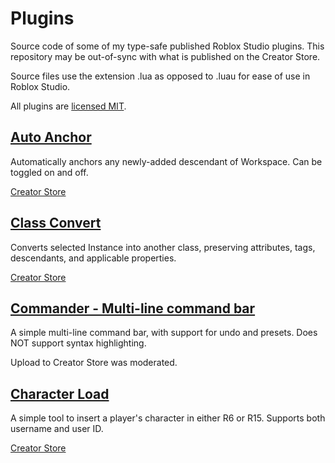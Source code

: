 # Plugins

Source code of some of my type-safe published Roblox Studio plugins.
This repository may be out-of-sync with what is published on the Creator Store.

Source files use the extension .lua as opposed to .luau for ease of use in Roblox Studio.

All plugins are [licensed MIT](./LICENSE).

## [Auto Anchor](./AutoAnchor.lua)

Automatically anchors any newly-added descendant of Workspace. Can be toggled on and off.

[Creator Store](https://create.roblox.com/store/asset/14123319791)

## [Class Convert](./ClassConvert.lua)

Converts selected Instance into another class, preserving attributes, tags, descendants, and applicable properties.

[Creator Store](https://create.roblox.com/store/asset/17107089749)

## [Commander - Multi-line command bar](./Commander.lua)

A simple multi-line command bar, with support for undo and presets.
Does NOT support syntax highlighting.

Upload to Creator Store was moderated.

## [Character Load](./CharacterLoad.lua)

A simple tool to insert a player's character in either R6 or R15. Supports both username and user ID.

[Creator Store](https://create.roblox.com/store/asset/119621554198721)